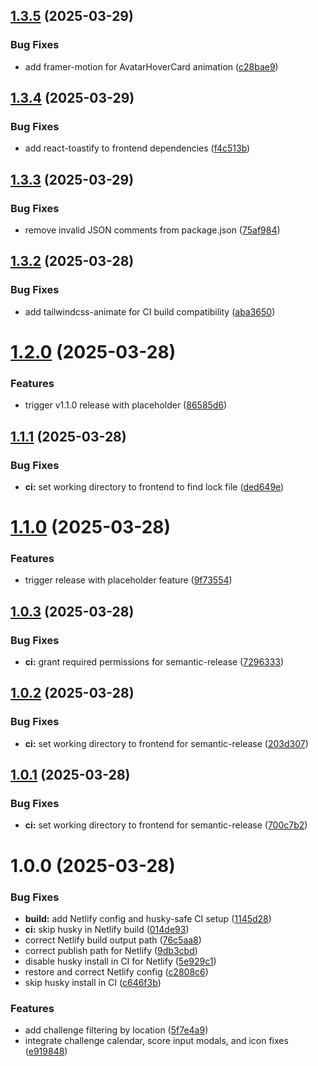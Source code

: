 ## [1.3.5](https://github.com/gdogra/tennisconnect-frontend/compare/v1.3.4...v1.3.5) (2025-03-29)


### Bug Fixes

* add framer-motion for AvatarHoverCard animation ([c28bae9](https://github.com/gdogra/tennisconnect-frontend/commit/c28bae9b5625f1e545362ab6bf182f8fbb0b4af0))

## [1.3.4](https://github.com/gdogra/tennisconnect-frontend/compare/v1.3.3...v1.3.4) (2025-03-29)


### Bug Fixes

* add react-toastify to frontend dependencies ([f4c513b](https://github.com/gdogra/tennisconnect-frontend/commit/f4c513b73e463742d6bc535a4577276756dba60a))

## [1.3.3](https://github.com/gdogra/tennisconnect-frontend/compare/v1.3.2...v1.3.3) (2025-03-29)


### Bug Fixes

* remove invalid JSON comments from package.json ([75af984](https://github.com/gdogra/tennisconnect-frontend/commit/75af9841066a84e51cfb7ddbbcc3f1e40ac7597a))

## [1.3.2](https://github.com/gdogra/tennisconnect-frontend/compare/v1.3.1...v1.3.2) (2025-03-28)


### Bug Fixes

* add tailwindcss-animate for CI build compatibility ([aba3650](https://github.com/gdogra/tennisconnect-frontend/commit/aba3650651d464212a596b62078df7264e660bc2))

# [1.2.0](https://github.com/gdogra/tennisconnect-frontend/compare/v1.1.1...v1.2.0) (2025-03-28)


### Features

* trigger v1.1.0 release with placeholder ([86585d6](https://github.com/gdogra/tennisconnect-frontend/commit/86585d6a1796a74c5bf41db518df33d1d89a2072))

## [1.1.1](https://github.com/gdogra/tennisconnect-frontend/compare/v1.1.0...v1.1.1) (2025-03-28)


### Bug Fixes

* **ci:** set working directory to frontend to find lock file ([ded649e](https://github.com/gdogra/tennisconnect-frontend/commit/ded649e7945caeb63704962799052d9897a369df))

# [1.1.0](https://github.com/gdogra/tennisconnect-frontend/compare/v1.0.3...v1.1.0) (2025-03-28)


### Features

* trigger release with placeholder feature ([9f73554](https://github.com/gdogra/tennisconnect-frontend/commit/9f735543187ef308ce2d4ea4ce2f1cb6fdeac314))

## [1.0.3](https://github.com/gdogra/tennisconnect-frontend/compare/v1.0.2...v1.0.3) (2025-03-28)


### Bug Fixes

* **ci:** grant required permissions for semantic-release ([7296333](https://github.com/gdogra/tennisconnect-frontend/commit/7296333dbfbbc6fb9c92e51562805c82921bce6c))

## [1.0.2](https://github.com/gdogra/tennisconnect-frontend/compare/v1.0.1...v1.0.2) (2025-03-28)


### Bug Fixes

* **ci:** set working directory to frontend for semantic-release ([203d307](https://github.com/gdogra/tennisconnect-frontend/commit/203d3074bbe411f962cad4af7ae21724260bca8c))

## [1.0.1](https://github.com/gdogra/tennisconnect-frontend/compare/v1.0.0...v1.0.1) (2025-03-28)


### Bug Fixes

* **ci:** set working directory to frontend for semantic-release ([700c7b2](https://github.com/gdogra/tennisconnect-frontend/commit/700c7b258e33012ba3d1c622484c7e8c245eeee0))

# 1.0.0 (2025-03-28)


### Bug Fixes

* **build:** add Netlify config and husky-safe CI setup ([1145d28](https://github.com/gdogra/tennisconnect-frontend/commit/1145d28b74aef9725a1b8648140baf2a33a9b2aa))
* **ci:** skip husky in Netlify build ([014de93](https://github.com/gdogra/tennisconnect-frontend/commit/014de93b092e9b9c40e37cc2f790556489569c35))
* correct Netlify build output path ([76c5aa8](https://github.com/gdogra/tennisconnect-frontend/commit/76c5aa8becf42517831430313ee2bab111219c97))
* correct publish path for Netlify ([9db3cbd](https://github.com/gdogra/tennisconnect-frontend/commit/9db3cbddd88a8d6a2ae9566624cafecbbef0894e))
* disable husky install in CI for Netlify ([5e929c1](https://github.com/gdogra/tennisconnect-frontend/commit/5e929c196e64a2da94b92269a169fefc91a70fd5))
* restore and correct Netlify config ([c2808c6](https://github.com/gdogra/tennisconnect-frontend/commit/c2808c6512b58336c21cc6def1557c751436dae3))
* skip husky install in CI ([c646f3b](https://github.com/gdogra/tennisconnect-frontend/commit/c646f3b13a5681a5b8866e0984f825776996d4a8))


### Features

* add challenge filtering by location ([5f7e4a9](https://github.com/gdogra/tennisconnect-frontend/commit/5f7e4a9a0a56398b4e82384198047a34fe720df9))
* integrate challenge calendar, score input modals, and icon fixes ([e919848](https://github.com/gdogra/tennisconnect-frontend/commit/e91984862ead0f4104c602d4fb5df7ce819b6c3e))

